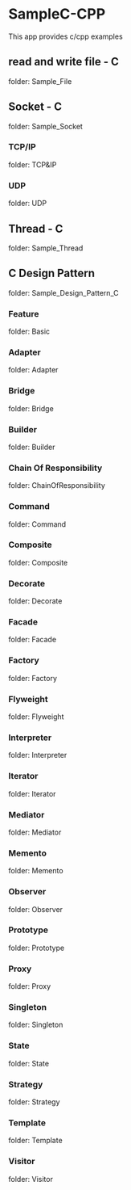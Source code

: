# SampleC-CPP

This app provides c/cpp examples

## read and write file - C

folder: Sample_File

## Socket - C

folder: Sample_Socket

###  TCP/IP

folder: TCP&IP

### UDP

folder: UDP

## Thread - C

folder: Sample_Thread

## C Design Pattern

folder: Sample_Design_Pattern_C

### Feature

folder: Basic

### Adapter

folder: Adapter

### Bridge

folder: Bridge

### Builder

folder: Builder

### Chain Of Responsibility

folder: ChainOfResponsibility

### Command

folder: Command

### Composite

folder: Composite

### Decorate

folder: Decorate

### Facade

folder: Facade

### Factory

folder: Factory

### Flyweight

folder: Flyweight

### Interpreter

folder: Interpreter

### Iterator

folder: Iterator

### Mediator

folder: Mediator

### Memento

folder: Memento

### Observer

folder: Observer

### Prototype

folder: Prototype

### Proxy

folder: Proxy

### Singleton

folder: Singleton

### State

folder: State

### Strategy

folder: Strategy

### Template

folder: Template

### Visitor

folder: Visitor
